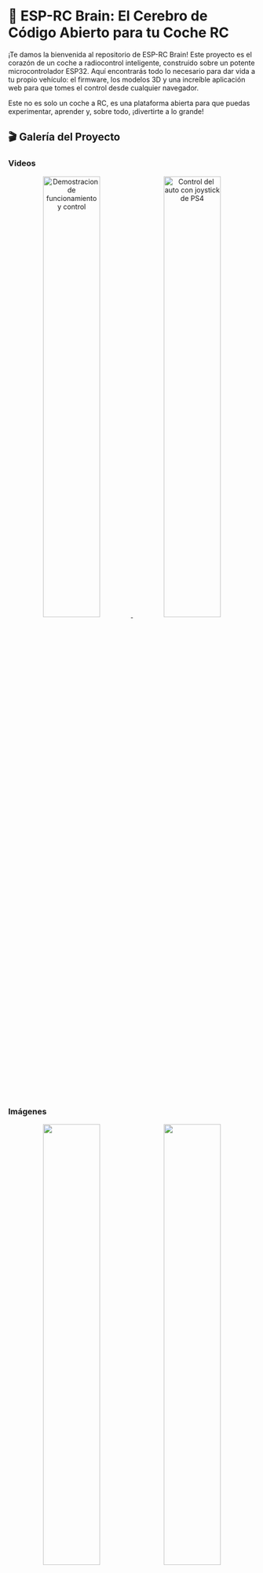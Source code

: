# 🚗 ESP-RC Brain: El Cerebro de Código Abierto para tu Coche RC

¡Te damos la bienvenida al repositorio de ESP-RC Brain! Este proyecto es el corazón de un coche a radiocontrol inteligente, construido sobre un potente microcontrolador ESP32. Aquí encontrarás todo lo necesario para dar vida a tu propio vehículo: el firmware, los modelos 3D y una increíble aplicación web para que tomes el control desde cualquier navegador.

Este no es solo un coche a RC, es una plataforma abierta para que puedas experimentar, aprender y, sobre todo, ¡divertirte a lo grande!

## 🎬 Galería del Proyecto

### Videos

<p align="center">
<a href="https://www.youtube.com/watch?v=_Qa1ab6sNVU">
<img src="https://img.youtube.com/vi/_Qa1ab6sNVU/0.jpg" alt="Demostracion de funcionamiento y control" width="48%">
</a>
<a href="https://www.youtube.com/watch?v=7CDSC2cwirc">
<img src="https://img.youtube.com/vi/7CDSC2cwirc/0.jpg" alt="Control del auto con joystick de PS4" width="48%">
</a>
</p>

### Imágenes

<p align="center">
  <img src="Imagenes/IMG_3522.jpg" width="48%">
  <img src="Imagenes/IMG_3511.jpg" width="48%">
</p>
<p align="center">
  <img src="Imagenes/IMG_3530.jpg" width="48%">
  <img src="Imagenes/IMG_3536.jpg" width="48%">
</p>
<p align="center">
  <img src="Imagenes/IMG_3509.jpg" width="48%">
  <img src="Imagenes/IMG_3506.jpg" width="48%">
</p>
<p align="center">
  <img src="Imagenes/IMG_3500.jpg" width="48%">
  <img src="Imagenes/IMG_3550.jpg" width="48%">
</p>
<p align="center">
  <img src="Imagenes/IMG_20250831_184553978.jpg" width="48%">
  <img src="Imagenes/IMG_20250831_184553978.jpg" width="48%">
</p>

## ✨ Características Principales

-   **Control Total:**
    -   **Bluetooth:** Conecta tu joystick o gamepad Bluetooth favorito y conduce con precisión. (Gracias a la increíble librería [Bluepad32](https://github.com/ricardoquesada/bluepad32)).
    -   **Wi-Fi:** Usa nuestra aplicación web para controlar cada aspecto del coche desde tu teléfono, tablet o PC.

-   **Conectividad Flexible:**
    -   **Modo Access Point (AP):** El coche crea su propia red Wi-Fi para que te conectes directamente.
    -   **Modo Cliente:** Conecta el coche a tu red Wi-Fi existente para mayor comodidad.

-   **Aplicación Web Intuitiva:**
    -   **Dos Estilos de Joystick:** Elige entre un joystick unificado o dos palancas separadas (¡al estilo tanque!).
    -   **Configuración en Tiempo Real:** Ajusta la velocidad máxima, la alineación del servo, los límites de giro y más, ¡todo desde el navegador y al instante!
    -   **Control de Luces LED:** Personaliza las luces de tu coche, define funciones (freno, intermitentes, posición) y crea un estilo único.
    -   **Gestión del Sistema:** Reinicia el ESP32 o restaura la configuración de fábrica con un solo clic.

-   **Firmware Robusto:** Escrito en C++ sobre el framework oficial de Espressif (ESP-IDF), garantizando un rendimiento y estabilidad de nivel profesional.

-   **Fácil de Modificar:** La aplicación web se compila en un único archivo HTML, que se integra directamente en el firmware del ESP32 para un despliegue sencillo.

## 📂 Estructura del Proyecto

Hemos organizado el repositorio de forma lógica para que encuentres todo fácilmente.

```
esprc-brain-c6/
├── Firmware/
│   ├── main/             # Código fuente principal del ESP32 (C++).
│   │   ├── src/          # Archivos .cpp con la lógica de la aplicación.
│   │   └── include/      # Archivos de cabecera .h.
│   │
│   ├── webapp/           # Código fuente de la aplicación web (HTML, CSS, JS).
│   │
│   ├── components/       # Librerías y componentes de ESP-IDF (como Bluepad32).
│   └── build/            # Carpeta de compilación (generada automáticamente).
│
├── Models/               # Modelos 3D para imprimir las piezas del coche.
│   ├── SCADs/            # Archivos fuente de OpenSCAD (modificables).
│   ├── STLs/             # Archivos STL listos para imprimir.
│   └── README.MD         # Instrucciones sobre los modelos 3D.
│
├── README.md             # ¡Estás aquí!
└── LICENSE               # La licencia MIT de este proyecto.
```

## 🔩 Modelos 3D

Todos los modelos 3D utilizados para imprimir el chasis y la carrocería del coche se encuentran en la carpeta `Models`. Dentro de ella, encontrarás instrucciones más detalladas en el archivo `README.MD`.

- **[Ver detalles de los modelos 3D](./Models/README.MD)**

## 🚀 Primeros Pasos

¿Listo para construir? Aquí te explicamos cómo poner todo en marcha.

### Requisitos Previos

1.  **Hardware:** 
    - Un microcontrolador ESP32 (Se puede utilizar un ESP32 o un ESP32-C6).
    - LEDs WS2812 si se quieren usar las luces.
    - Driver de motor DC. Probado con L298N
    - Motor/es DC (para la aceleracion)
    - Motor Servo (para la direccion)
    - Alimentacion:
      - Actualmente estoy usando 3 baterias 18650 conectadas a un protector de bateria. Y un regulador Step-Down para bajar la tension a 5v para el ESP32 y el Motor Servo.
2.  **Software:**
    -   [ESP-IDF](https://docs.espressif.com/projects/esp-idf/en/stable/esp32/get-started/index.html): El entorno de desarrollo de Espressif.
    -   [Node.js y npm](https://nodejs.org/): Para gestionar y compilar la aplicación web. (Solo necesario si se quiere modificar la webapp)
    -   [Git](https://git-scm.com/): Para clonar el repositorio.

### 1. Preparar el Firmware (ESP32)

1.  **Clona el repositorio:**
    Es muy importante usar la opción `--recursive` para descargar también los submódulos necesarios (como Bluepad32).
    ```bash
    git clone --recursive https://gitlab.com/falmon/esprc-brain.git
    cd esprc-brain-c6/Firmware
    ```

2.  **Configura el proyecto:**
    Abre el menú de configuración de ESP-IDF para ajustar parámetros específicos de tu hardware si fuera necesario.
    ```bash
    idf.py menuconfig
    ```

3.  **Compila el firmware:**
    Este comando compilará todo el código C++ y lo preparará para ser transferido al ESP32.
    ```bash
    idf.py build
    ```

4.  **Flashea el ESP32:**
    Conecta tu ESP32 por USB y ejecuta el siguiente comando. Recuerda cambiar `/dev/ttyUSB0` por el puerto serie que corresponda en tu sistema.
    ```bash
    idf.py -p /dev/ttyUSB0 flash monitor
    ```
    Este comando flashea el firmware y abre una consola serie para que veas los mensajes de diagnóstico en tiempo real.

### 2. Desarrollo de la WebApp (Opcional)

Si quieres modificar la interfaz web, sigue estos pasos. La webapp usa **Gulp.js** para empaquetar todo el código (HTML, CSS, JS) en un único archivo que se integra en el firmware.

1.  **Navega a la carpeta de la webapp:**
    ```bash
    cd esprc-brain-c6/Firmware/webapp
    ```

2.  **Instala las dependencias:**
    ```bash
    npm install
    ```

3.  **Comandos útiles:**
    -   `npm run build` o `gulp`: Compila la webapp. Este comando empaqueta y minifica los archivos de `src/` y copia el `index.html` resultante en la carpeta `Firmware/main/`, listo para ser incluido en el firmware.
    -   `npm run serve`: Inicia un servidor local para probar la webapp en tu navegador sin necesidad de flashear el ESP32.
    -   `npm run clean`: Borra los archivos generados por la compilación.

> **Nota:** Después de modificar la webapp y compilarla con `npm run build`, debes volver a compilar y flashear el firmware del ESP32 para que los cambios surtan efecto en el coche.

## 🔧 Guía de Uso

### Primera Conexión

Por defecto, el ESP32 se inicia en **Modo Access Point (AP)**.

1.  **Conéctate a la red Wi-Fi:** En tu teléfono o PC, busca una red Wi-Fi llamada **"ESP-RC-CAR"** y conéctate a ella.
2.  **Abre la interfaz web:** Abre tu navegador y ve a la dirección [http://ecar.local](http://ecar.local) o [http://192.168.4.1](http://192.168.4.1).
3.  **¡A conducir!** Ya estás en la interfaz de control. Desde la pestaña **"Conexión"**, puedes cambiar al modo Cliente para que el coche se conecte a tu red Wi-Fi local.

### Guía Detallada de la Interfaz Web

La aplicación web te da un control granular sobre todas las funciones del coche. Se divide en las siguientes pestañas:

#### 🕹️ Joystick A
Este modo presenta un solo joystick virtual para un control unificado del vehículo.
- **Controles disponibles:**
  - **Ubicación del Joystick:** Puedes cambiar la posición del control en la pantalla para mayor comodidad.
  - **Luces:** Cicla entre los modos de faros (apagado, posición, bajas y altas).
  - **Intermitentes:** Activa las luces de giro izquierda y derecha.
  - **Balizas:** Activa las luces de emergencia.

#### 🕹️🕹️ Joystick B
Este modo ofrece dos joysticks virtuales para un manejo independiente de la aceleración y la dirección, similar a un tanque.
- **Controles disponibles:**
  - **Joystick de Dirección:** Controla el servo de giro.
  - **Joystick de Aceleración:** Controla la velocidad y el sentido de los motores.
  - **Invertir Joysticks:** Intercambia la posición de los joysticks en pantalla.
  - **Controles de Luces:** Idénticos a los del Joystick A (faros, intermitentes, balizas).

#### 📡 Conexión
Aquí puedes configurar todo lo relacionado con la conectividad del ESP32.
- **Direcciones de Red:**
  - **Dirección IP:** Muestra la IP actual del ESP32.
  - **URL de WebSocket:** Dirección para la comunicación en tiempo real (control de movimiento). Puedes cambiarla para desarrollo local sin necesidad de guardar. Requiere pulsar `Reconectar Websocket`.
  - **URL de API:** Dirección para comandos y configuraciones. También se puede cambiar para desarrollo local.
- **Configuración Wi-Fi:**
  - **Modo Wi-Fi:** Elige cómo se conecta el ESP32.
    - **Punto de Acceso (AP):** El ESP32 crea su propia red Wi-Fi. Ideal para uso en exteriores.
    - **Cliente:** El ESP32 se conecta a una red Wi-Fi existente.
- **Acciones:**
  - **Actualizar:** Obtiene la configuración actual desde el ESP32.
  - **Guardar:** Almacena los cambios de configuración en el ESP32.
  - **Reconectar Websocket:** Reinicia la conexión de control en tiempo real.

#### 🚗 Configuración del Auto
En esta sección se ajustan los parámetros físicos del coche.
- **Ajustes de Aceleración:**
  - **Velocidad Máxima:** Limita la potencia máxima de los motores DC.
  - **Velocidad Mínima:** Define la potencia mínima para que los motores empiecen a moverse.
- **Ajustes de Dirección:**
  - **Alineación:** Calibra el punto central del servo de dirección.
  - **Límite Giro Izquierdo:** Establece el ángulo máximo de giro a la izquierda.
  - **Límite Giro Derecho:** Establece el ángulo máximo de giro a la derecha.
- **Bluetooth:**
  - **Habilitar Bluetooth:** Activa el modo de emparejamiento para conectar un nuevo joystick.
  - **¡Atención!** El Bluetooth se deshabilita por defecto al iniciar en modo AP para evitar conflictos.

#### 💡 Configuración LED
Personaliza el sistema de iluminación de tu coche. Se requieren LEDs direccionables (tipo WS2812B).
- **Definición de LEDs:**
  - Primero, especifica la **cantidad total de LEDs** conectados en serie.
  - Luego, crea **grupos de LEDs** asignándoles una función. Puedes definir los LEDs de un grupo con números separados por comas (ej: `0,1,5`) o rangos (ej: `6-9`), o una combinación (ej: `0,6-7,9-10,12`).
- **Funciones de los Grupos:**
  Para cada grupo, puedes definir la función, el color y el brillo.
  - `LUZ POSICION FRONTAL`: Faros delanteros.
  - `LUZ POSICION TRASERA`: Faros traseros.
  - `LUZ DE FRENO`
  - `LUZ DE MARCHA ATRAS`
  - `INTERMITENTE IZQUIERDO`
  - `INTERMITENTE DERECHO`
  - `LUZ INTERIOR`
  - `LUZ BAJOS` (Efecto neón)
- **Comportamiento Actual:**
  - Las luces de posición, interior y bajos se activan con el botón de faros y tienen 3 niveles de intensidad.
  - Los intermitentes se activan tanto al girar como con las balizas.
  - La luz de marcha atrás aún no está implementada.

#### ⚙️ Administración ESP32
Tareas de mantenimiento del microcontrolador.
- **Reiniciar ESP32:** Realiza un reinicio por software.
- **Limpiar Configuración (Hard Reset):** Borra toda la configuración guardada y la restaura a los valores por defecto.

#### 🔧 Ajustes
Configuraciones propias de la aplicación web.
- **Idioma:** Cambia el idioma de la interfaz.
- **Apariencia:** Elige entre el modo claro y el modo oscuro.

## 🤝 ¿Quieres Contribuir?

¡Las contribuciones son el motor del código abierto y son más que bienvenidas! Si tienes una idea, has encontrado un error o quieres añadir una nueva funcionalidad, sigue estos pasos:

1.  Haz un **Fork** de este repositorio.
2.  Crea una nueva rama para tu funcionalidad (`git checkout -b feature/mi-idea-genial`).
3.  Realiza tus cambios y haz commit (`git commit -m 'Añado una nueva idea genial'`).
4.  Sube tu rama a tu fork (`git push origin feature/mi-idea-genial`).
5.  Abre un **Pull Request** para que podamos revisar tu aportación.

## 📝 Tareas Pendientes (ToDo)

-   [ ] Implementar el control automático de luces desde la webapp.
-   [ ] Agregar un esquema del circuito electrónico.
-   [ ] Función para exportar e importar la configuración completa del coche.



## 🙏 Agradecimientos

-   **[Duke Doks](https://dukedoks.com/):** Por crear y compartir los increíbles modelos 3D del [chasis](https://dukedoks.com/portfolio/guia-chasis-rc/) y la [carrocería](https://dukedoks.com/portfolio/guia-delorean-bttf/).
-   **[Ricardo Quesada](https://github.com/ricardoquesada):** Por desarrollar la fantástica librería [Bluepad32](https://github.com/ricardoquesada/bluepad32).
-   **[Benoît Blanchon](https://github.com/bblanchon):** Por la indispensable librería [ArduinoJson](https://github.com/bblanchon/ArduinoJson).

## 📜 Licencia

Este proyecto está distribuido bajo la **Licencia MIT**. Esto significa que eres libre de usar, modificar y distribuir el código como quieras, siempre que mantengas el aviso de copyright original.

> **Importante:** Bluepad32 depende de la librería [BTstack](https://github.com/bluekitchen/btstack), que es gratuita para proyectos de código abierto pero requiere una licencia comercial para proyectos de código cerrado.

---
Hecho con ❤️, ☕ y muchos cables por [Facundo Almon](https://github.com/facundoAlmon).